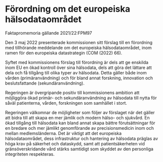 # Förordning om det europeiska hälsodataområdet

Faktapromemoria gällande 2021/22:FPM97

Den 3 maj 2022 presenterade kommissionen sitt förslag till en förordning med tillhörande meddelande om det europeiska hälsodataområdet, inom ramen för den europeiska datastrategin (COM (2022\) 66\).

Syftet med kommissionens förslag till förordning är dels att ge enskilda inom EU en ökad kontroll över sina hälsodata, dels att göra det lättare att dela och få tillgång till olika typer av hälsodata. Detta gäller både inom vården (primäranvändning) och för bland annat forskning, innovation och beslutsfattande (sekundäranvändning).

Regeringen är övergripande positiv till kommissionens ambition att möjliggöra ökad primär\- och sekundäranvändning av hälsodata till nytta för såväl patienterna, vården, forskningen som samhället i stort.

Regeringen välkomnar de möjligheter som följer av förslaget när det gäller att bidra till att skapa en mer jämlik och modern hälso\- och sjukvård. En ökad tillgång till hälsodata kan bland annat skapa bättre förutsättningar för en bredare och mer jämlikt genomförande av precisionsmedicin inom och mellan medlemsländerna. Det är viktigt att det europeiska hälsodataområdet, dess infrastruktur och hantering av hälsodata präglas av höga krav på säkerhet och dataskydd, samt att patientsäkerheten vid gränsöverskridande vård stärks samtidigt som skyddet av den personliga integriteten respekteras.
